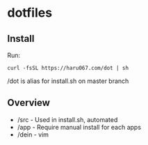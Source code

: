 # dotfiles
## Install
Run:
```
curl -fsSL https://haru067.com/dot | sh
```
/dot is alias for install.sh on master branch

## Overview
  * /src - Used in install.sh, automated
  * /app - Require manual install for each apps
  * /dein - vim

